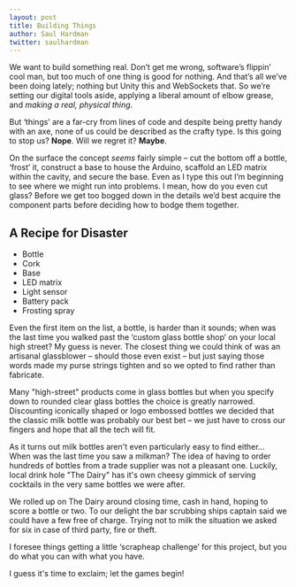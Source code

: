 ```yaml
---
layout: post
title: Building Things
author: Saul Hardman
twitter: saulhardman
---
```


We want to build something real. Don’t get me wrong, software’s flippin’ cool man, but too much of one thing is good for nothing. And that’s all we’ve been doing lately; nothing but Unity this and WebSockets that. So we’re setting our digital tools aside, applying a liberal amount of elbow grease, and *making a real, physical thing*.

But ‘things’ are a far-cry from lines of code and despite being pretty handy with an axe, none of us could be described as the crafty type. Is this going to stop us? **Nope**. Will we regret it? **Maybe**.

On the surface the concept *seems* fairly simple – cut the bottom off a bottle, ‘frost’ it, construct a base to house the Arduino, scaffold an LED matrix within the cavity, and secure the base. Even as I type this out I’m beginning to see where we might run into problems. I mean, how do you even cut glass? Before we get too bogged down in the details we’d best acquire the component parts before deciding how to bodge them together.

## A Recipe for Disaster

- Bottle
- Cork
- Base
- LED matrix
- Light sensor
- Battery pack
- Frosting spray

Even the first item on the list, a bottle, is harder than it sounds; when was the last time you walked past the ‘custom glass bottle shop’ on your local high street? My guess is never. The closest thing we could think of was an artisanal glassblower – should those even exist – but just saying those words made my purse strings tighten and so we opted to find rather than fabricate.

Many "high-street" products come in glass bottles but when you specify down to rounded clear glass bottles the choice is greatly narrowed. Discounting iconically shaped or logo embossed bottles we decided that the classic milk bottle was probably our best bet – we just have to cross our fingers and hope that all the tech will fit.

As it turns out milk bottles aren't even particularly easy to find either… When was the last time you saw a milkman? The idea of having to order hundreds of bottles from a trade supplier was not a pleasant one. Luckily, local drink hole "The Dairy" has it's own cheesy gimmick of serving cocktails in the very same bottles we were after.

We rolled up on The Dairy around closing time, cash in hand, hoping to score a bottle or two. To our delight the bar scrubbing ships captain said we could have a few free of charge. Trying not to milk the situation we asked for six in case of third party, fire or theft.

I foresee things getting a little ‘scrapheap challenge’ for this project, but you do what you can with what you have.

I guess it's time to exclaim; let the games begin!
